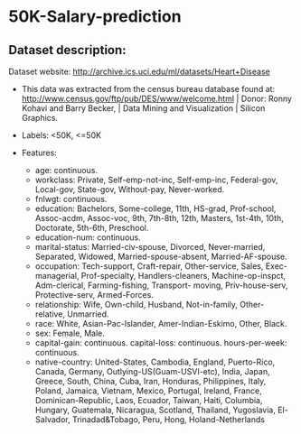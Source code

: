 # 50K-Salary-prediction


## Dataset description:

Dataset website: http://archive.ics.uci.edu/ml/datasets/Heart+Disease

- This data was extracted from the census bureau database found at: http://www.census.gov/ftp/pub/DES/www/welcome.html | Donor: Ronny Kohavi and Barry Becker, | Data Mining and Visualization | Silicon Graphics.

- Labels: <50K, <=50K

- Features: 

  * age: continuous.
  * workclass: Private, Self-emp-not-inc, Self-emp-inc, Federal-gov, Local-gov, State-gov, Without-pay, Never-worked. 
  * fnlwgt: continuous.
  * education: Bachelors, Some-college, 11th, HS-grad, Prof-school, Assoc-acdm, Assoc-voc, 9th, 7th-8th, 12th, Masters, 1st-4th, 10th, Doctorate, 5th-6th, Preschool. 
  * education-num: continuous.
  * marital-status: Married-civ-spouse, Divorced, Never-married, Separated, Widowed, Married-spouse-absent, Married-AF-spouse.
  * occupation: Tech-support, Craft-repair, Other-service, Sales, Exec-managerial, Prof-specialty, Handlers-cleaners, Machine-op-inspct, Adm-clerical, Farming-fishing, Transport-   moving, Priv-house-serv, Protective-serv, Armed-Forces. 
  * relationship: Wife, Own-child, Husband, Not-in-family, Other-relative, Unmarried.
  * race: White, Asian-Pac-Islander, Amer-Indian-Eskimo, Other, Black. 
  * sex: Female, Male.
  * capital-gain: continuous. capital-loss: continuous. hours-per-week: continuous. 
  * native-country: United-States, Cambodia, England, Puerto-Rico, Canada, Germany, Outlying-US(Guam-USVI-etc), India, Japan, Greece, South, China, Cuba, Iran, Honduras, Philippines, Italy, Poland, Jamaica, Vietnam, Mexico, Portugal, Ireland, France, Dominican-Republic, Laos, Ecuador, Taiwan, Haiti, Columbia, Hungary, Guatemala, Nicaragua, Scotland, Thailand, Yugoslavia, El-Salvador, Trinadad&Tobago, Peru, Hong, Holand-Netherlands
